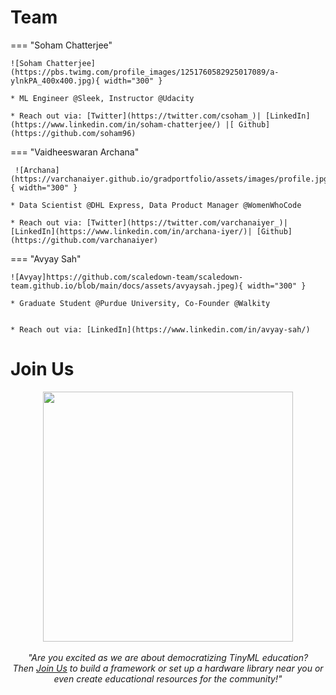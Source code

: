 # Team


=== "Soham Chatterjee"

    ![Soham Chatterjee](https://pbs.twimg.com/profile_images/1251760582925017089/a-ylnkPA_400x400.jpg){ width="300" }

    * ML Engineer @Sleek, Instructor @Udacity

    * Reach out via: [Twitter](https://twitter.com/csoham_)| [LinkedIn](https://www.linkedin.com/in/soham-chatterjee/) |[ Github](https://github.com/soham96)

=== "Vaidheeswaran Archana"

     ![Archana](https://varchanaiyer.github.io/gradportfolio/assets/images/profile.jpg){ width="300" }

    * Data Scientist @DHL Express, Data Product Manager @WomenWhoCode

    * Reach out via: [Twitter](https://twitter.com/varchanaiyer_)| [LinkedIn](https://www.linkedin.com/in/archana-iyer/)| [Github](https://github.com/varchanaiyer)

=== "Avyay Sah"

    ![Avyay]https://github.com/scaledown-team/scaledown-team.github.io/blob/main/docs/assets/avyaysah.jpeg){ width="300" }

    * Graduate Student @Purdue University, Co-Founder @Walkity


    * Reach out via: [LinkedIn](https://www.linkedin.com/in/avyay-sah/)

# **Join Us**

<p align=center><i>
    <img src="https://pbs.twimg.com/media/FIhqHmHXoAoL6CM?format=jpg&name=large" width="400" height="400"/> <br />
    <br />
    "Are you excited as we are about democratizing TinyML education?<br />
    Then <a href="https://forms.gle/iFNDpnXRpQ9TYSsVA">Join Us</a> to build a framework or set up a hardware library near you or even create educational resources for the community!"<br />
    
</p></i>




